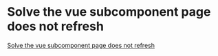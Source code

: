 # Solve the vue subcomponent page does not refresh
[Solve the vue subcomponent page does not refresh](https://aiwithcloud.com/2022/09/15/solve_the_vue_subcomponent_page_does_not_refresh/)